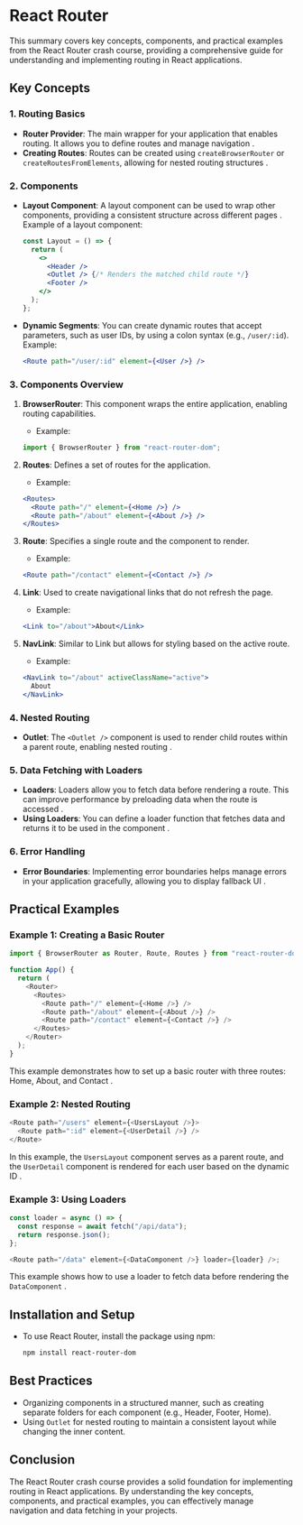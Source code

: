 # React Router

This summary covers key concepts, components, and practical examples from the React Router crash course, providing a comprehensive guide for understanding and implementing routing in React applications.

## Key Concepts

### 1. **Routing Basics**

- **Router Provider**: The main wrapper for your application that enables routing. It allows you to define routes and manage navigation .
- **Creating Routes**: Routes can be created using `createBrowserRouter` or `createRoutesFromElements`, allowing for nested routing structures .

### 2. **Components**

- **Layout Component**: A layout component can be used to wrap other components, providing a consistent structure across different pages . Example of a layout component:
  ```jsx
  const Layout = () => {
    return (
      <>
        <Header />
        <Outlet /> {/* Renders the matched child route */}
        <Footer />
      </>
    );
  };
  ```
- **Dynamic Segments**: You can create dynamic routes that accept parameters, such as user IDs, by using a colon syntax (e.g., `/user/:id`).
  Example:

  ```jsx
  <Route path="/user/:id" element={<User />} />
  ```

### 3. **Components Overview**

1. **BrowserRouter**: This component wraps the entire application, enabling routing capabilities.

   - Example:

   ```jsx
   import { BrowserRouter } from "react-router-dom";
   ```

2. **Routes**: Defines a set of routes for the application.

   - Example:

   ```jsx
   <Routes>
     <Route path="/" element={<Home />} />
     <Route path="/about" element={<About />} />
   </Routes>
   ```

3. **Route**: Specifies a single route and the component to render.

   - Example:

   ```jsx
   <Route path="/contact" element={<Contact />} />
   ```

4. **Link**: Used to create navigational links that do not refresh the page.

   - Example:

   ```jsx
   <Link to="/about">About</Link>
   ```

5. **NavLink**: Similar to Link but allows for styling based on the active route.
   - Example:
   ```jsx
   <NavLink to="/about" activeClassName="active">
     About
   </NavLink>
   ```

### 4. **Nested Routing**

- **Outlet**: The `<Outlet />` component is used to render child routes within a parent route, enabling nested routing .

### 5. **Data Fetching with Loaders**

- **Loaders**: Loaders allow you to fetch data before rendering a route. This can improve performance by preloading data when the route is accessed .
- **Using Loaders**: You can define a loader function that fetches data and returns it to be used in the component .

### 6. **Error Handling**

- **Error Boundaries**: Implementing error boundaries helps manage errors in your application gracefully, allowing you to display fallback UI .

## Practical Examples

### Example 1: Creating a Basic Router

```javascript
import { BrowserRouter as Router, Route, Routes } from "react-router-dom";

function App() {
  return (
    <Router>
      <Routes>
        <Route path="/" element={<Home />} />
        <Route path="/about" element={<About />} />
        <Route path="/contact" element={<Contact />} />
      </Routes>
    </Router>
  );
}
```

This example demonstrates how to set up a basic router with three routes: Home, About, and Contact .

### Example 2: Nested Routing

```javascript
<Route path="/users" element={<UsersLayout />}>
  <Route path=":id" element={<UserDetail />} />
</Route>
```

In this example, the `UsersLayout` component serves as a parent route, and the `UserDetail` component is rendered for each user based on the dynamic ID .

### Example 3: Using Loaders

```javascript
const loader = async () => {
  const response = await fetch("/api/data");
  return response.json();
};

<Route path="/data" element={<DataComponent />} loader={loader} />;
```

This example shows how to use a loader to fetch data before rendering the `DataComponent` .

## Installation and Setup

- To use React Router, install the package using npm:
  ```bash
  npm install react-router-dom
  ```

## Best Practices

- Organizing components in a structured manner, such as creating separate folders for each component (e.g., Header, Footer, Home).
- Using `Outlet` for nested routing to maintain a consistent layout while changing the inner content.

## Conclusion

The React Router crash course provides a solid foundation for implementing routing in React applications. By understanding the key concepts, components, and practical examples, you can effectively manage navigation and data fetching in your projects.
